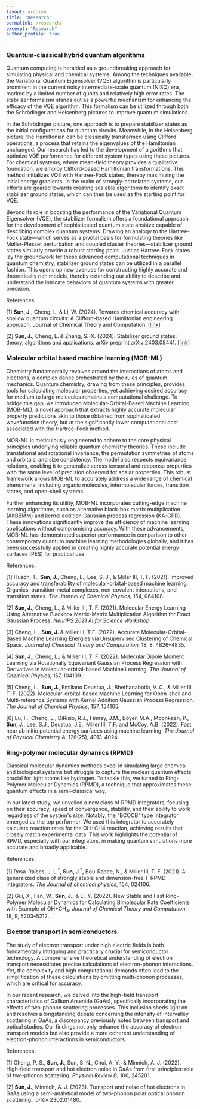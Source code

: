 ```yaml
---
layout: archive
title: "Research"
permalink: /research/
excerpt: "Research"
author_profile: true
---
```


<h3> Quantum-classical hybrid quantum algorithms </h3>

Quantum computing is heralded as a groundbreaking approach for simulating physical and chemical systems. Among the techniques available, the Variational Quantum Eigensolver (VQE) algorithm is particularly prominent in the current noisy intermediate-scale quantum (NISQ) era, marked by a limited number of qubits and relatively high error rates. The stabilizer formalism stands out as a powerful mechanism for enhancing the efficacy of the VQE algorithm. This formalism can be utilized through both the Schrödinger and Heisenberg pictures to improve quantum simulations.

In the Schrödinger picture, one approach is to prepare stabilizer states as the initial configurations for quantum circuits. Meanwhile, in the Heisenberg picture, the Hamiltonian can be classically transformed using Clifford operations, a process that retains the eigenvalues of the Hamiltonian unchanged. Our research has led to the development of algorithms that optimize VQE performance for different system types using these pictures. For chemical systems, where mean-field theory provides a qualitative foundation, we employ Clifford-based Hamiltonian transformations. This method initializes VQE with Hartree-Fock states, thereby maximizing the initial energy gradients. In the realm of strongly-correlated systems, our efforts are geared towards creating scalable algorithms to identify exact stabilizer ground states, which can then be used as the starting point for VQE.


Beyond its role in boosting the performance of the Variational Quantum Eigensolver (VQE), the stabilizer formalism offers a foundational approach for the development of sophisticated quantum state ansätze capable of describing complex quantum systems. Drawing an analogy to the Hartree-Fock state—which serves as a pivotal basis for formulating theories like Møller-Plesset perturbation and coupled cluster theories—stabilizer ground states similarly provide a robust starting point. Just as Hartree-Fock states lay the groundwork for these advanced computational techniques in quantum chemistry, stabilizer ground states can be utilized in a parallel fashion. This opens up new avenues for constructing highly accurate and theoretically rich models, thereby extending our ability to describe and understand the intricate behaviors of quantum systems with greater precision.


References:

[1] **Sun, J.**, Cheng, L. & Li, W. (2024). Towards chemical accuracy with shallow quantum circuits: A Clifford-based Hamiltonian engineering approach. Journal of Chemical Theory and Computation. [[link](https://pubs.acs.org/doi/10.1021/acs.jctc.3c00886)]

[2] **Sun, J.**, Cheng, L. & Zhang, S.-X. (2024). Stabilizer ground states: theory, algorithms and applications. arXiv preprint arXiv:2403.08441. [[link](https://arxiv.org/abs/2403.08441)]

<h3> Molecular orbital based machine learning (MOB-ML) </h3>

Chemistry fundamentally revolves around the interactions of atoms and electrons, a complex dance orchestrated by the rules of quantum mechanics. Quantum chemistry, drawing from these principles, provides tools for calculating molecular properties, yet achieving desired accuracy for medium to large molecules remains a computational challenge. To bridge this gap, we introduced Molecular-Orbital-Based Machine Learning (MOB-ML), a novel approach that extracts highly accurate molecular property predictions akin to those obtained from sophisticated wavefunction theory, but at the significantly lower computational cost associated with the Hartree-Fock method.

MOB-ML is meticulously engineered to adhere to the core physical principles underlying reliable quantum chemistry theories. These include translational and rotational invariance, the permutation symmetries of atoms and orbitals, and size consistency. The model also respects equivariance relations, enabling it to generalize across tensorial and response properties with the same level of precision observed for scalar properties. This robust framework allows MOB-ML to accurately address a wide range of chemical phenomena, including organic molecules, intermolecular forces, transition states, and open-shell systems.

Further enhancing its utility, MOB-ML incorporates cutting-edge machine learning algorithms, such as alternative black-box matrix multiplication (AltBBMM) and kernel addition Gaussian process regression (KA-GPR). These innovations significantly improve the efficiency of machine learning applications without compromising accuracy. With these advancements, MOB-ML has demonstrated superior performance in comparison to other contemporary quantum machine learning methodologies globally, and it has been successfully applied in creating highly accurate potential energy surfaces (PES) for practical use.

References:

[1] Husch, T., **Sun, J.**, Cheng, L., Lee, S. J., & Miller III, T. F. (2021). Improved accuracy and transferability of molecular-orbital-based machine learning: Organics, transition-metal complexes, non-covalent interactions, and transition states. _The Journal of Chemical Physics_, 154, 064108.

[2] **Sun, J.**, Cheng, L., & Miller III, T. F. (2021). Molecular Energy Learning Using Alternative Blackbox Matrix-Matrix Multiplication Algorithm for Exact Gaussian Process. _NeurIPS 2021 AI for Science Workshop_.

[3] Cheng, L., **Sun, J.** & Miller III, T.F. (2022). Accurate Molecular-Orbital-Based Machine Learning Energies via Unsupervised Clustering of Chemical Space. _Journal of Chemical Theory and Computation_, 18, 8, 4826–4835.

[4] **Sun, J.**, Cheng, L., & Miller III, T. F. (2022). Molecular Dipole Moment Learning via Rotationally Equivariant Gaussian Process Regression with Derivatives in Molecular-orbital-based Machine Learning. _The Journal of Chemical Physics_, 157, 104109.

[5] Cheng, L., **Sun, J.**, Emiliano Deustua, J., Bhethanabotla, V. C., & Miller III, T. F. (2022). Molecular-orbital-based Machine Learning for Open-shell and Multi-reference Systems with Kernel Addition Gaussian Process Regression. _The Journal of Chemical Physics_, 157, 154105.

[6] Lu, F., Cheng, L., DiRisio, R.J., Finney, J.M., Boyer, M.A., Moonkaen, P., **Sun, J.**, Lee, S.J., Deustua, J.E., Miller III, T.F. and McCoy, A.B. (2022). Fast near ab initio potential energy surfaces using machine learning. _The Journal of Physical Chemistry A_, 126(25), 4013-4024.

<h3> Ring-polymer molecular dynamics (RPMD) </h3>

Classical molecular dynamics methods excel in simulating large chemical and biological systems but struggle to capture the nuclear quantum effects crucial for light atoms like hydrogen. To tackle this, we turned to Ring-Polymer Molecular Dynamics (RPMD), a technique that approximates these quantum effects in a semi-classical way.

In our latest study, we unveiled a new class of RPMD integrators, focusing on their accuracy, speed of convergence, stability, and their ability to work regardless of the system's size. Notably, the "BCOCB" type integrator emerged as the top performer. We used this integrator to accurately calculate reaction rates for the OH+CH4 reaction, achieving results that closely match experimental data. This work highlights the potential of RPMD, especially with our integrators, in making quantum simulations more accurate and broadly applicable.

References:

[1] Rosa-Raíces, J. L.<sup>\*</sup>, **Sun, J.**<sup>\*</sup>, Bou-Rabee, N., & Miller III, T. F. (2021). A generalized class of strongly stable and dimension-free T-RPMD integrators. _The Journal of chemical physics_, 154, 024106.

[2] Gui, X., Fan, W., **Sun, J.**, & Li, Y. (2022). New Stable and Fast Ring-Polymer Molecular Dynamics for Calculating Bimolecular Rate Coefficients with Example of OH+CH<sub>4</sub>. _Journal of Chemical Theory and Computation_, 18, 9, 5203–5212.

<h3> Electron transport in semiconductors </h3>

The study of electron transport under high electric fields is both fundamentally intriguing and practically crucial for semiconductor technology. A comprehensive theoretical understanding of electron transport necessitates precise calculations of electron-phonon interactions. Yet, the complexity and high computational demands often lead to the simplification of these calculations by omitting multi-phonon processes, which are critical for accuracy.

In our recent research, we delved into the high-field transport characteristics of Gallium Arsenide (GaAs), specifically incorporating the effects of two-phonon scattering processes. This inclusion sheds light on and resolves a longstanding debate concerning the intensity of intervalley scattering in GaAs, a discrepancy previously noted between transport and optical studies. Our findings not only enhance the accuracy of electron transport models but also provide a more coherent understanding of electron-phonon interactions in semiconductors.

References:

[1] Cheng, P. S., **Sun, J.**, Sun, S. N., Choi, A. Y., & Minnich, A. J. (2022). High-field transport and hot electron noise in GaAs from first principles: role of two-phonon scattering. _Physical Review B_, 106, 245201.

[2] **Sun, J.**, Minnich, A. J. (2023). Transport and noise of hot electrons in GaAs using a semi-analytical model of two-phonon polar optical phonon scattering.. _arXiv_ 2302.01480.

